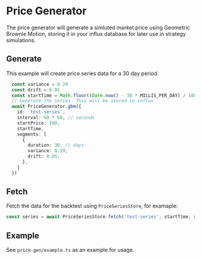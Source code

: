 # Price Generator

The price generator will generate a simluted market price using Geometric Brownie Motion, storing it in your influx database for later use in strategy simulations. 


## Generate

This example will create price series data for a 30 day period 
```ts
  const variance = 0.29
  const drift = 0.05
  const startTime = Math.floor((Date.now() - 30 * MILLIS_PER_DAY) / 1000)
  // Generate the series. This will be stored in influx
  await PriceGenerator.gbm({
    id: 'test-series',
    interval: 60 * 60, // seconds
    startPrice: 100,
    startTime,
    segments: [
      {
        duration: 30, // days
        variance: 0.29,
        drift: 0.05,
      },
    ]
  })
```

## Fetch

Fetch the data for the backtest using `PriceSeriesStore`, for examaple:

```ts
const series = await PriceSeriesStore.fetch('test-series', startTime, startTime + 90 * SECONDS_PER_DAY)
```

## Example

See `price-gen/example.ts` as an example for usage. 
